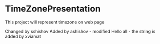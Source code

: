 # TimeZonePresentation
This project will represent timezone on web page

Changed by sshishov
Added by ashishov - modified
Hello all - the string is added by xviamat
